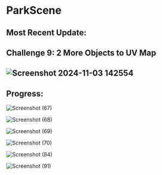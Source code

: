 # ParkScene

Most Recent Update: 
----
Challenge 9: 2 More Objects to UV Map
--------------------------------------------
![Screenshot 2024-11-03 142554](https://github.com/user-attachments/assets/4daff5ac-df72-4cd7-afaa-dce57e4bfbc5)
--------
**Progress**:
-------
![Screenshot (67)](https://github.com/user-attachments/assets/f8eac361-a0d1-4bf1-9205-6a4d850f1ae7)

![Screenshot (68)](https://github.com/user-attachments/assets/5c2b3b4b-0539-46e8-9c4c-67cf19c496f3)

![Screenshot (69)](https://github.com/user-attachments/assets/1564cfd2-972d-4c3f-8c13-76d69aea752e)

![Screenshot (70)](https://github.com/user-attachments/assets/7eb16053-fc55-4236-9ea3-35d8a9e12b23)

![Screenshot (84)](https://github.com/user-attachments/assets/4f6836e7-04d4-43cc-a1b6-97d8ab73dc7a)

![Screenshot (91)](https://github.com/user-attachments/assets/0559e6fe-7f40-460f-bb3b-4bd21c0348ea)
